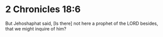 # 2 Chronicles 18:6

But Jehoshaphat said, [Is there] not here a prophet of the LORD besides, that we might inquire of him?